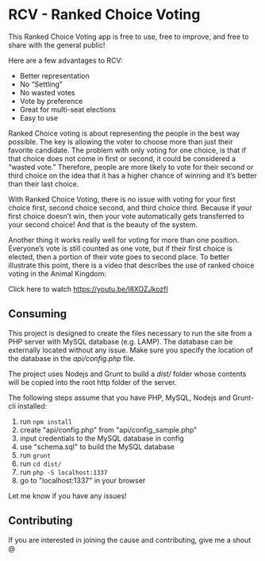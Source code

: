 # RCV - Ranked Choice Voting
This Ranked Choice Voting app is free to use, free to improve, and free to share with the general public!

Here are a few advantages to RCV:
* Better representation
* No “Settling”
* No wasted votes
* Vote by preference
* Great for multi-seat elections
* Easy to use

Ranked Choice voting is about representing the people in the best way possible. The key is allowing the voter to choose more than just their favorite candidate. The problem with only voting for one choice, is that if that choice does not come in first or second, it could be considered a “wasted vote.” Therefore, people are more likely to vote for their second or third choice on the idea that it has a higher chance of winning and it’s better than their last choice.

With Ranked Choice Voting, there is no issue with voting for your first choice first, second choice second, and third choice third. Because if your first choice doesn’t win, then your vote automatically gets transferred to your second choice! And that is the beauty of the system.

Another thing it works really well for voting for more than one position. Everyone’s vote is still counted as one vote, but if their first choice is elected, then a portion of their vote goes to second place. To better illustrate this point, there is a video that describes the use of ranked choice voting in the Animal Kingdom:

Click here to watch <https://youtu.be/l8XOZJkozfI>

## Consuming
This project is designed to create the files necessary to run the site from a PHP server with MySQL database (e.g. LAMP). The database can be externally located without any issue. Make sure you specify the location of the database in the *api/config.php* file.

The project uses Nodejs and Grunt to build a *dist/* folder whose contents will be copied into the root http folder of the server.

The following steps assume that you have PHP, MySQL, Nodejs and Grunt-cli installed:

1) run `npm install`
2) create "api/config.php" from "api/config_sample.php"
3) input credentials to the MySQL database in config
4) use "schema.sql" to build the MySQL database
5) run `grunt`
6) run `cd dist/`
7) run `php -S localhost:1337`
8) go to "localhost:1337" in your browser

Let me know if you have any issues!

## Contributing

If you are interested in joining the cause and contributing, give me a shout @
